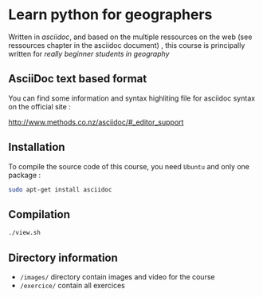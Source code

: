 
Learn python for geographers
============================

Written in *asciidoc*, and based on the multiple ressources on the web (see ressources chapter in the asciidoc document) , 
this course is principally written for *really beginner students in geography*

AsciiDoc text based format
--------------------------

You can find some information and syntax highliting file for asciidoc syntax on the official site : 

http://www.methods.co.nz/asciidoc/#_editor_support

Installation 
------------

To compile the source code of this course, you need `Ubuntu` and only one package :

```bash
sudo apt-get install asciidoc
```

Compilation
-----------

```bash
./view.sh
```

Directory information
---------------------

* `/images/` directory contain images and video for the course
* `/exercice/` contain all exercices 


